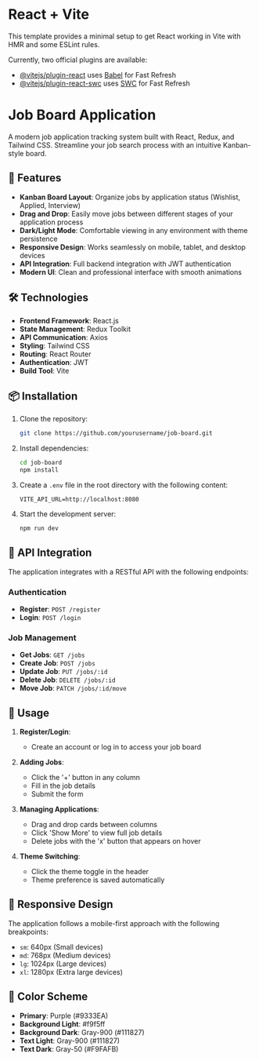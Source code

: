 # React + Vite

This template provides a minimal setup to get React working in Vite with HMR and some ESLint rules.

Currently, two official plugins are available:

- [@vitejs/plugin-react](https://github.com/vitejs/vite-plugin-react/blob/main/packages/plugin-react/README.md) uses [Babel](https://babeljs.io/) for Fast Refresh
- [@vitejs/plugin-react-swc](https://github.com/vitejs/vite-plugin-react-swc) uses [SWC](https://swc.rs/) for Fast Refresh

# Job Board Application

A modern job application tracking system built with React, Redux, and Tailwind CSS. Streamline your job search process with an intuitive Kanban-style board.

## 🚀 Features

- **Kanban Board Layout**: Organize jobs by application status (Wishlist, Applied, Interview)
- **Drag and Drop**: Easily move jobs between different stages of your application process
- **Dark/Light Mode**: Comfortable viewing in any environment with theme persistence
- **Responsive Design**: Works seamlessly on mobile, tablet, and desktop devices
- **API Integration**: Full backend integration with JWT authentication
- **Modern UI**: Clean and professional interface with smooth animations

## 🛠️ Technologies

- **Frontend Framework**: React.js
- **State Management**: Redux Toolkit
- **API Communication**: Axios
- **Styling**: Tailwind CSS
- **Routing**: React Router
- **Authentication**: JWT
- **Build Tool**: Vite

## 📦 Installation

1. Clone the repository:

   ```bash
   git clone https://github.com/yourusername/job-board.git
   ```

2. Install dependencies:

   ```bash
   cd job-board
   npm install
   ```

3. Create a `.env` file in the root directory with the following content:

   ```
   VITE_API_URL=http://localhost:8080
   ```

4. Start the development server:
   ```bash
   npm run dev
   ```

## 🔌 API Integration

The application integrates with a RESTful API with the following endpoints:

### Authentication

- **Register**: `POST /register`
- **Login**: `POST /login`

### Job Management

- **Get Jobs**: `GET /jobs`
- **Create Job**: `POST /jobs`
- **Update Job**: `PUT /jobs/:id`
- **Delete Job**: `DELETE /jobs/:id`
- **Move Job**: `PATCH /jobs/:id/move`

## 🎯 Usage

1. **Register/Login**:

   - Create an account or log in to access your job board

2. **Adding Jobs**:

   - Click the '+' button in any column
   - Fill in the job details
   - Submit the form

3. **Managing Applications**:

   - Drag and drop cards between columns
   - Click 'Show More' to view full job details
   - Delete jobs with the 'x' button that appears on hover

4. **Theme Switching**:
   - Click the theme toggle in the header
   - Theme preference is saved automatically

## 📱 Responsive Design

The application follows a mobile-first approach with the following breakpoints:

- `sm`: 640px (Small devices)
- `md`: 768px (Medium devices)
- `lg`: 1024px (Large devices)
- `xl`: 1280px (Extra large devices)

## 🎨 Color Scheme

- **Primary**: Purple (#9333EA)
- **Background Light**: #f9f5ff
- **Background Dark**: Gray-900 (#111827)
- **Text Light**: Gray-900 (#111827)
- **Text Dark**: Gray-50 (#F9FAFB)
